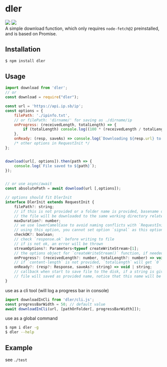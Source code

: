 # dler

[![](https://badgen.net/packagephobia/install/dler)](https://packagephobia.com/result?p=dler)
[![](https://img.shields.io/npm/v/dler)](https://www.npmjs.com/package/dler)  
A simple download function, which only requires `node-fetch@2` preinstalled, and is based on Promise.

## Installation

```sh
$ npm install dler
```

## Usage

```js
import download from 'dler';
// or
const download = require("dler");

const url = 'https://api.ip.sb/ip';
const options = {
    filePath: './ipinfo.txt',
    // or filePath: 'dirname/' for saving as ./dirname/ip
    onProgress: (receivedLength, totalLength) => {
        if (totalLength) console.log((100 * (receivedLength / totalLength)).toFixed(2) + '%');
    },
    onReady: (resp, saveAs) => console.log(`Downloading ${resp.url} to ${saveAs}`),
    /* other options in RequestInit */
};


download(url[, options]).then(path => {
    console.log(`File saved to ${path}`);
});


// or use async/await
const absolutePath = await download(url [,options]);

// options should fit DlerInit
interface DlerInit extends RequestInit {
    filePath?: string;
    // if this is not provided or a folder name is provided, basename of the requested URL will be used
    // the file will be downloaded to the same working directory related to the calling script
    maxDuration?: number;
    // we use lowerCamelCase to avoid naming conflicts with `RequestInit`
    // using this option, you cannot set option `signal` as this option is just a wrapper of `signal`
    checkOK?: boolean;
    // check `response.ok` before writing to file
    // if is not ok, an error will be thrown
    streamOptions?: Parameters<typeof createWriteStream>[1];
    // the options object for `createWriteStream()` function, if needed
    onProgress?: (receivedLength?: number, totalLength?: number) => void;
    // if `content-length` is not provided, `totalLength` will get `0`
    onReady?: (resp?: Response, saveAs?: string) => void | string;
    // callback when start to save file to the disk, if a string is given
    // file will saved as provided name, notice that this name will be the final path directly
}
```

use as a cli tool (will log a progress bar in console)

```js
import downloadInCli from 'dler/cli.js';
const progressBarWidth = 50; // default value
await downloadInCli(url, [pathOrFolder[, progressBarWidth]]);
```

use as a global command

```sh
$ npm i dler -g
$ dler --help
```

## Example

see `./test`
